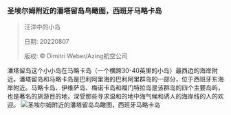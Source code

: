 ### 圣埃尔姆附近的潘塔留岛鸟瞰图，西班牙马略卡岛
> 汪洋中的小岛> > 日期: 20220807> > 版权: © Dimitri Weber/Azing航空公司
   
 潘塔留岛这个小小岛在马略卡岛（一个横跨30-40英里的小岛）最西边的海岸附近。潘塔留岛和马略卡岛是巴利阿里海的巴利阿里群岛的一部分，位于西班牙东海岸附近。马略卡岛、伊维萨岛、梅诺卡岛和福门特拉岛是该群岛的四个主要岛屿，也是著名的旅游目的地，深受那些寻求温和的地中海气候和诱人的海岸线的人的欢迎。
![圣埃尔姆附近的潘塔留岛鸟瞰图，西班牙马略卡岛](https://s.cn.bing.net/th?id=OHR.EsPantaleu_ZH-CN8612029580_1920x1080.jpg&rf=LaDigue_1920x1080.jpg)